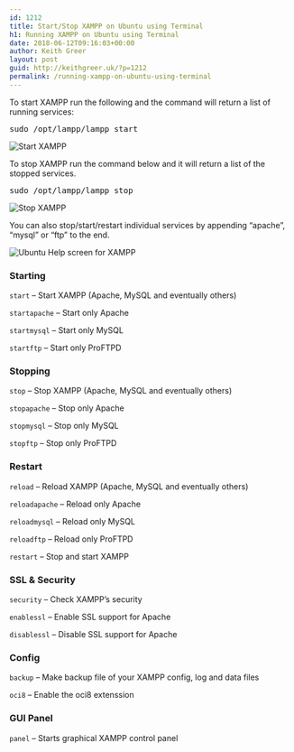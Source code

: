 ```yaml
---
id: 1212
title: Start/Stop XAMPP on Ubuntu using Terminal
h1: Running XAMPP on Ubuntu using Terminal 
date: 2018-06-12T09:16:03+00:00
author: Keith Greer
layout: post
guid: http://keithgreer.uk/?p=1212
permalink: /running-xampp-on-ubuntu-using-terminal
---
```

To start XAMPP run the following and the command will return a list of running services: 

<pre>sudo /opt/lampp/lampp start</pre>

![Start XAMPP](https://keithgreer.uk/wp-content/uploads/2018/06/bash.lampp_.start_.png "Start XAMPP")

To stop XAMPP run the command below and it will return a list of the stopped services. 

<pre>sudo /opt/lampp/lampp stop</pre>

![Stop XAMPP](https://keithgreer.uk/wp-content/uploads/2018/06/bash.lampp_.stop_.png "Stop XAMPP")

You can also stop/start/restart individual services by appending &#8220;apache&#8221;, &#8220;mysql&#8221; or &#8220;ftp&#8221; to the end. 

![Ubuntu Help screen for XAMPP](https://keithgreer.uk/wp-content/uploads/2018/06/bash.lampp_.help_.png "Ubuntu Help screen for XAMPP")

### Starting

`start` &#8211; Start XAMPP (Apache, MySQL and eventually others)
	  
`startapache` &#8211; Start only Apache
	  
`startmysql` &#8211; Start only MySQL
	  
`startftp` &#8211; Start only ProFTPD

### Stopping

`stop` &#8211; Stop XAMPP (Apache, MySQL and eventually others)
	  
`stopapache` &#8211; Stop only Apache
	  
`stopmysql` &#8211; Stop only MySQL
	  
`stopftp` &#8211; Stop only ProFTPD

### Restart

`reload` &#8211; Reload XAMPP (Apache, MySQL and eventually others)
	  
`reloadapache` &#8211; Reload only Apache
	  
`reloadmysql` &#8211; Reload only MySQL
	  
`reloadftp` &#8211; Reload only ProFTPD
	  
`restart` &#8211; Stop and start XAMPP

### SSL & Security

`security` &#8211; Check XAMPP&#8217;s security
	  
`enablessl` &#8211; Enable SSL support for Apache
	  
`disablessl` &#8211; Disable SSL support for Apache

### Config

`backup` &#8211; Make backup file of your XAMPP config, log and data files
	  
`oci8` &#8211; Enable the oci8 extenssion

### GUI Panel

`panel` &#8211; Starts graphical XAMPP control panel
